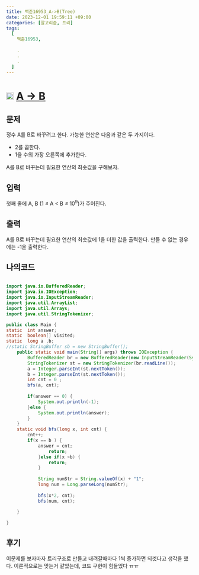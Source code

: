 ```yaml
---
title: 백준16953_A->B(Tree)
date: 2023-12-01 19:59:11 +09:00
categories: [알고리즘, 트리]
tags:
  [
    백준16953,
    
    .
    .
    .
  ]
---
```


# <img width="20px"  src="https://d2gd6pc034wcta.cloudfront.net/tier/9.svg" class="solvedac-tier"> [A → B](https://www.acmicpc.net/problem/16953) 



## 문제
<p>정수 A를 B로 바꾸려고 한다. 가능한 연산은 다음과 같은 두 가지이다.</p>

<ul>
	<li>2를 곱한다.</li>
	<li>1을 수의 가장 오른쪽에 추가한다. </li>
</ul>

<p>A를 B로 바꾸는데 필요한 연산의 최솟값을 구해보자.</p>

## 입력
<p>첫째 줄에 A, B (1 ≤ A < B ≤ 10<sup>9</sup>)가 주어진다.</p>

## 출력
<p>A를 B로 바꾸는데 필요한 연산의 최솟값에 1을 더한 값을 출력한다. 만들 수 없는 경우에는 -1을 출력한다.</p>

## 나의코드

```java

import java.io.BufferedReader;
import java.io.IOException;
import java.io.InputStreamReader;
import java.util.ArrayList;
import java.util.Arrays;
import java.util.StringTokenizer;

public class Main {
static	int answer;
static  boolean[] visited;
static  long a ,b;
//static StringBuffer sb = new StringBuffer();
	public static void main(String[] args) throws IOException {
		BufferedReader br = new BufferedReader(new InputStreamReader(System.in));
		StringTokenizer st = new StringTokenizer(br.readLine());
		a = Integer.parseInt(st.nextToken());
		b = Integer.parseInt(st.nextToken());
		int cnt = 0 ;
		bfs(a, cnt);
		
		if(answer == 0) {
			System.out.println(-1);
		}else {
			System.out.println(answer);
		}
	}
	static void bfs(long x, int cnt) {
		cnt++;
		if(x == b ) {
			answer = cnt;
				return;
			}else if(x >b) {
				return;
			}
			
			String numStr = String.valueOf(x) + "1";
			long num = Long.parseLong(numStr);
			
			bfs(x*2, cnt);
			bfs(num, cnt);
			
	}
	
}

```

## 후기
<p>이문제를 보자마자 트리구조로 만들고 내려갈때마다 1씩 증가하면 되겟다고 생각을 했다. 이론적으로는 맞는거 같았는데, 코드 구현이 힘들었다 ㅠㅠ</p>
